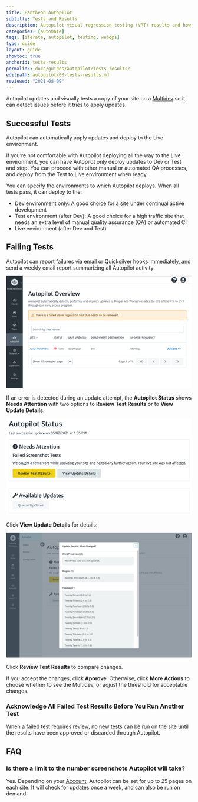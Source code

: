 ```yaml
---
title: Pantheon Autopilot
subtitle: Tests and Results
description: Autopilot visual regression testing (VRT) results and how to deal with failing tests.
categories: [automate]
tags: [iterate, autopilot, testing, webops]
type: guide
layout: guide
showtoc: true
anchorid: tests-results
permalink: docs/guides/autopilot/tests-results/
editpath: autopilot/03-tests-results.md
reviewed: "2021-08-09"
---
```


Autopilot updates and visually tests a copy of your site on a [Multidev](/multidev) so it can detect issues before it tries to apply updates.

## Successful Tests

Autopilot can automatically apply updates and deploy to the Live environment.

If you’re not comfortable with Autopilot deploying all the way to the Live environment, you can have Autopilot only deploy updates to Dev or Test and stop. You can proceed with other manual or automated QA processes, and deploy from the Test to Live environment when ready.

You can specify the environments to which Autopilot deploys. When all tests pass, it can deploy to the:

- Dev environment only: A good choice for a site under continual active development
- Test environment (after Dev): A good choice for a high traffic site that needs an extra level of manual quality assurance (QA) or automated CI
- Live environment (after Dev and Test)

## Failing Tests

Autopilot can report failures via email or [Quicksilver hooks](/quicksilver#hooks) immediately, and send a weekly email report summarizing all Autopilot activity.

![Autopilot overview page shows a site with a failed test](../../../images/autopilot/autopilot-overview-failed-vrt.png)

If an error is detected during an update attempt, the **Autopilot Status** shows **Needs Attention** with two options to **Review Test Results** or to **View Update Details**.

![Autopilot Status shows a Needs Attention notice and prompt to Review Test Results](../../../images/autopilot/autopilot-status-failed-screenshots.png)

Click **View Update Details** for details:

![Autopilot Update Details shows a list of updates and the versions](../../../images/autopilot/autopilot-status-what-changed.png)

Click **Review Test Results** to compare changes.

If you accept the changes, click **Aporove**. Otherwise, click **More Actions** <i className="fa fa-chevron-down fa-w-14"></i> to choose whether to see the Multidev, or adjust the threshold for acceptable changes.

### Acknowledge All Failed Test Results Before You Run Another Test

When a failed test requires review, no new tests can be run on the site until the results have been approved or discarded through Autopilot.

## FAQ

### Is there a limit to the number screenshots Autopilot will take?

Yes. Depending on your [Account](/support#support-features-and-response-times), Autopilot can be set for up to 25 pages on each site. It will check for updates once a week, and can also be run on demand.
